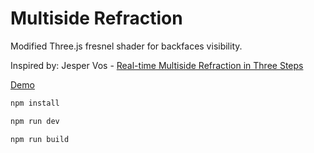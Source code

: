 # Multiside Refraction

Modified Three.js fresnel shader for backfaces visibility.

Inspired by: Jesper Vos - 
[Real-time Multiside Refraction in Three Steps](https://tympanus.net/codrops/2019/10/29/real-time-multiside-refraction-in-three-steps/)

[Demo](https://multiside-refraction.vercel.app)

```bash
npm install

npm run dev

npm run build
```
